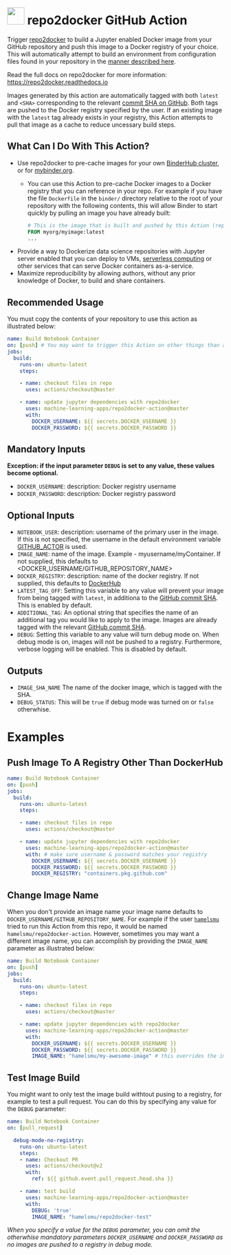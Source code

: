 
# <a href="https://github.com/jupyter/repo2docker"><img src="https://raw.githubusercontent.com/jupyter/repo2docker/3fa7444fca6ae2b51e590cbc9d83baf92738ca2a/docs/source/_static/images/repo2docker.png" height="40px" /></a>  repo2docker GitHub Action


Trigger [repo2docker](https://github.com/jupyter/repo2docker) to build a Jupyter enabled Docker image from your GitHub repository and push this image to a Docker registry of your choice.  This will automatically attempt to build an environment from configuration files found in your repository in the [manner described here](https://repo2docker.readthedocs.io/en/latest/usage.html#where-to-put-configuration-files).

Read the full docs on repo2docker for more information:  https://repo2docker.readthedocs.io

Images generated by this action are automatically tagged with both `latest` and `<SHA>` corresponding to the relevant [commit SHA on GitHub](https://help.github.com/en/github/getting-started-with-github/github-glossary#commit).  Both tags are pushed to the Docker registry specified by the user. If an existing image with the `latest` tag already exists in your registry, this Action attempts to pull that image as a cache to reduce uncessary build steps.

## What Can I Do With This Action?

- Use repo2docker to pre-cache images for your own [BinderHub cluster](https://binderhub.readthedocs.io/en/latest/zero-to-binderhub/setup-binderhub.html), or for [mybinder.org](https://mybinder.org/).
  - You can use this Action to pre-cache Docker images to a Docker registry that you can reference in your repo.  For example if you have the file `Dockerfile` in the `binder/` directory relative to the root of your repository with the following contents, this will allow Binder to start quickly by pulling an image you have already built:

    ```dockerfile
    # This is the image that is built and pushed by this Action (replace this with your image name)
    FROM myorg/myimage:latest
    ...
    ```
- Provide a way to Dockerize data science repositories with Jupyter server enabled that you can deploy to VMs, [serverless computing](https://en.wikipedia.org/wiki/Serverless_computing) or other services that can serve Docker containers as-a-service.
- Maximize reproducibility by allowing authors, without any prior knowledge of Docker, to build and share containers.

## Recommended Usage

You must copy the contents of your repository to use this action as illustrated below:

```yaml
name: Build Notebook Container
on: [push] # You may want to trigger this Action on other things than a push.
jobs:
  build:
    runs-on: ubuntu-latest
    steps:

    - name: checkout files in repo
      uses: actions/checkout@master

    - name: update jupyter dependencies with repo2docker
      uses: machine-learning-apps/repo2docker-action@master
      with:
        DOCKER_USERNAME: ${{ secrets.DOCKER_USERNAME }}
        DOCKER_PASSWORD: ${{ secrets.DOCKER_PASSWORD }}
```

## Mandatory Inputs

**Exception: if the input parameter `DEBUG` is set to any value, these values become optional.**

- `DOCKER_USERNAME`:
    description: Docker registry username
- `DOCKER_PASSWORD`:
    description: Docker registry password

## Optional Inputs

- `NOTEBOOK_USER`:
    description: username of the primary user in the image. If this is not specified, the username in the default environment variable [GITHUB_ACTOR](https://help.github.com/en/actions/configuring-and-managing-workflows/using-environment-variables) is used.
- `IMAGE_NAME`:
    name of the image.  Example - myusername/myContainer.  If not supplied, this defaults to <DOCKER_USERNAME/GITHUB_REPOSITORY_NAME>
- `DOCKER_REGISTRY`:
    description: name of the docker registry.  If not supplied, this defaults to [DockerHub](https://hub.docker.com/)
- `LATEST_TAG_OFF`:
    Setting this variable to any value will prevent your image from being tagged with `latest`, in additiona to the [GitHub commit SHA](https://help.github.com/en/github/getting-started-with-github/github-glossary#commit).  This is enabled by default.
- `ADDITIONAL_TAG`:
    An optional string that specifies the name of an additional tag you would like to apply to the image.  Images are already tagged with the relevant [GitHub commit SHA](https://help.github.com/en/github/getting-started-with-github/github-glossary#commit).
- `DEBUG`:
    Setting this variable to any value will turn debug mode on.  When debug mode is on, images will not be pushed to a registry.  Furthermore, verbose logging will be enabled.  This is disabled by default.

## Outputs

- `IMAGE_SHA_NAME`
    The name of the docker image, which is tagged with the SHA.
- `DEBUG_STATUS`:
    This will be `true` if debug mode was turned on or `false` otherwhise.

# Examples

## Push Image To A Registry Other Than DockerHub

```yaml
name: Build Notebook Container
on: [push]
jobs:
  build:
    runs-on: ubuntu-latest
    steps:

    - name: checkout files in repo
      uses: actions/checkout@master

    - name: update jupyter dependencies with repo2docker
      uses: machine-learning-apps/repo2docker-action@master
      with: # make sure username & password matches your registry
        DOCKER_USERNAME: ${{ secrets.DOCKER_USERNAME }}
        DOCKER_PASSWORD: ${{ secrets.DOCKER_PASSWORD }}
        DOCKER_REGISTRY: "containers.pkg.github.com"
```

## Change Image Name

When you don't provide an image name your image name defaults to `DOCKER_USERNAME/GITHUB_REPOSITORY_NAME`.  For example if the user [`hamelsmu`](http://www.github.com/hamelsmu) tried to run this Action from this repo, it would be named `hamelsmu/repo2docker-action`.  However, sometimes you may want a different image name, you can accomplish by providing the `IMAGE_NAME` parameter as illustrated below:

```yaml
name: Build Notebook Container
on: [push]
jobs:
  build:
    runs-on: ubuntu-latest
    steps:

    - name: checkout files in repo
      uses: actions/checkout@master

    - name: update jupyter dependencies with repo2docker
      uses: machine-learning-apps/repo2docker-action@master
      with:
        DOCKER_USERNAME: ${{ secrets.DOCKER_USERNAME }}
        DOCKER_PASSWORD: ${{ secrets.DOCKER_PASSWORD }}
        IMAGE_NAME: "hamelsmu/my-awesome-image" # this overrides the image name
```

## Test Image Build

You might want to only test the image build withtout pusing to a registry, for example to test a pull request. You can do this by specifying any value for the `DEBUG` parameter:

```yaml
name: Build Notebook Container
on: [pull_request]

  debug-mode-no-registry:
    runs-on: ubuntu-latest
    steps:  
    - name: Checkout PR
      uses: actions/checkout@v2
      with:
        ref: ${{ github.event.pull_request.head.sha }}

    - name: test build
      uses: machine-learning-apps/repo2docker-action@master
      with:
        DEBUG: 'true'
        IMAGE_NAME: "hamelsmu/repo2docker-test"
```

_When you specify a value for the `DEBUG` parameter, you can omit the otherwhise mandatory parameters `DOCKER_USERNAME` and `DOCKER_PASSWORD` as no images are pushed to a registry in debug mode._
